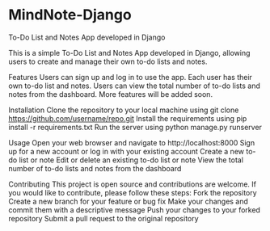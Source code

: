 # MindNote-Django
To-Do List and Notes App developed in Django

This is a simple To-Do List and Notes App developed in Django, allowing users to create and manage their own to-do lists and notes.

Features
    Users can sign up and log in to use the app.
    Each user has their own to-do list and notes.
    Users can view the total number of to-do lists and notes from the dashboard.
    More features will be added soon.

Installation
    Clone the repository to your local machine using git clone https://github.com/username/repo.git
    Install the requirements using pip install -r requirements.txt
    Run the server using python manage.py runserver

Usage
    Open your web browser and navigate to http://localhost:8000
    Sign up for a new account or log in with your existing account
    Create a new to-do list or note
    Edit or delete an existing to-do list or note
    View the total number of to-do lists and notes from the dashboard

Contributing
This project is open source and contributions are welcome. If you would like to contribute, please follow these steps:
    Fork the repository
    Create a new branch for your feature or bug fix
    Make your changes and commit them with a descriptive message
    Push your changes to your forked repository
    Submit a pull request to the original repository

